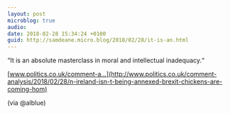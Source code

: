 ```yaml
---
layout: post
microblog: true
audio: 
date: 2018-02-28 15:34:24 +0100
guid: http://samdeane.micro.blog/2018/02/28/it-is-an.html
---
```

“It is an absolute masterclass in moral and intellectual inadequacy.“

[www.politics.co.uk/comment-a...](http://www.politics.co.uk/comment-analysis/2018/02/28/n-ireland-isn-t-being-annexed-brexit-chickens-are-coming-hom)

(via @alblue)
